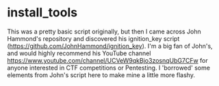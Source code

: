 # install_tools

This was a pretty basic script originally, but then I came across John Hammond's repository and discovered his ignition_key script (https://github.com/JohnHammond/ignition_key).  I'm a big fan of John's, and would highly recommend his YouTube channel https://www.youtube.com/channel/UCVeW9qkBjo3zosnqUbG7CFw for anyone interested in CTF competitions or Pentesting.  I 'borrowed' some elements from John's script here to make mine a little more flashy.

